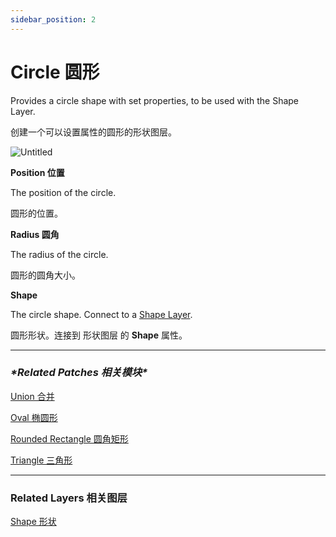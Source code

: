 ```yaml
---
sidebar_position: 2
---
```


# Circle 圆形

Provides a circle shape with set properties, to be used with the Shape Layer.

创建一个可以设置属性的圆形的形状图层。

![Untitled](https://s3.us-west-2.amazonaws.com/secure.notion-static.com/b6b492e6-9673-4235-948e-0fe5d2952391/Untitled.png?X-Amz-Algorithm=AWS4-HMAC-SHA256&X-Amz-Content-Sha256=UNSIGNED-PAYLOAD&X-Amz-Credential=AKIAT73L2G45EIPT3X45%2F20220602%2Fus-west-2%2Fs3%2Faws4_request&X-Amz-Date=20220602T175830Z&X-Amz-Expires=86400&X-Amz-Signature=aa0a6286a1bdc381602e59e33bb1d99158c964022b54abdf240180bafec196cd&X-Amz-SignedHeaders=host&response-content-disposition=filename%20%3D%22Untitled.png%22&x-id=GetObject)

**Position 位置**

The position of the circle.

圆形的位置。

**Radius 圆角**

The radius of the circle.

圆形的圆角大小。

**Shape**

The circle shape. Connect to a [Shape Layer](https://www.notion.so/Shape-6381402c7a90468d97365c58ab562ea1).

圆形形状。连接到 形状图层 的 **Shape** 属性。

------

### ***\*Related Patches 相关模块\****

[Union 合并](https://www.notion.so/Union-25b8641484f545799ac0f5e2fd48620d)

[Oval 椭圆形](https://www.notion.so/Oval-a93bcffdb9d94ba1a4dbd968ba185a87)

[Rounded Rectangle 圆角矩形](https://www.notion.so/Rounded-Rectangle-682f601349ac4e8985eb9b70c98792ca)

[Triangle 三角形](https://www.notion.so/Triangle-de2307b4545640358caaee069a8ca536)

------

### Related Layers 相关图层

[Shape 形状](https://www.notion.so/Shape-6381402c7a90468d97365c58ab562ea1)
